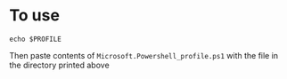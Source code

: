 # To use

```
echo $PROFILE
```

Then paste contents of `Microsoft.Powershell_profile.ps1` with the file in the directory printed above

